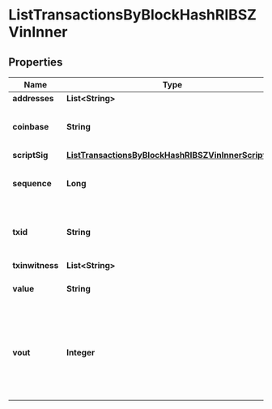 

# ListTransactionsByBlockHashRIBSZVinInner


## Properties

| Name | Type | Description | Notes |
|------------ | ------------- | ------------- | -------------|
|**addresses** | **List&lt;String&gt;** |  |  |
|**coinbase** | **String** | Represents the coinbase hex. |  |
|**scriptSig** | [**ListTransactionsByBlockHashRIBSZVinInnerScriptSig**](ListTransactionsByBlockHashRIBSZVinInnerScriptSig.md) |  |  |
|**sequence** | **Long** | Represents the script sequence number. |  |
|**txid** | **String** | Represents the reference transaction identifier. |  |
|**txinwitness** | **List&lt;String&gt;** |  |  |
|**value** | **String** | Defines the specific amount. |  |
|**vout** | **Integer** | It refers to the index of the output address of this transaction. The index starts from 0. |  |




